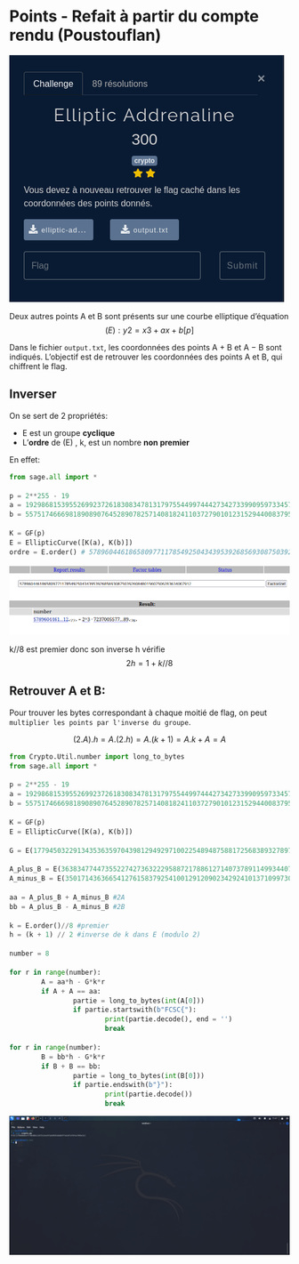 # Points - Refait à partir du compte rendu (Poustouflan)

![](./enonce.png)

Deux autres points A et B sont présents sur une courbe elliptique d’équation $$(E) : y2 = x3 + ax + b[p]$$

Dans le fichier `output.txt`, les coordonnées des points A + B et A − B sont indiqués. L’objectif est de retrouver les coordonnées des points A et B, qui chiffrent le flag.

## Inverser

On se sert de 2 propriétés:

- E est un groupe **cyclique**
- L’**ordre** de (E) , k, est un nombre **non premier**

En effet:

```python
from sage.all import *

p = 2**255 - 19
a = 19298681539552699237261830834781317975544997444273427339909597334573241639236
b = 55751746669818908907645289078257140818241103727901012315294400837956729358436

K = GF(p)
E = EllipticCurve([K(a), K(b)])
ordre = E.order() # 57896044618658097711785492504343953926856930875039260848015607506283634007912
```

![](./factor.png)

k//8 est premier donc son inverse h vérifie $$2h = 1+ k//8$$

## Retrouver A et B:

Pour trouver les bytes correspondant à chaque moitié de flag, on peut `multiplier les points par l'inverse du groupe`.

$$(2.A).h = A.(2.h) = A.(k + 1) = A.k + A = A$$


```python
from Crypto.Util.number import long_to_bytes
from sage.all import *

p = 2**255 - 19
a = 19298681539552699237261830834781317975544997444273427339909597334573241639236
b = 55751746669818908907645289078257140818241103727901012315294400837956729358436

K = GF(p)
E = EllipticCurve([K(a), K(b)])

G = E(17794503229134353635970439812949297100225489487588172568389327897754746546280, 17671033459111968710988296061676524036652749365424210951665329683594356030064) #E.gens()

A_plus_B = E(36383477447355227427363222958872178861271407378911499344076860614964920782192, 26621351750863883655273158873320913584591963316330338897549941610801666281894)
A_minus_B = E(35017143636654127615837925410012912090234292410137109973033835965781971515338, 55888666729705323990488128732989325970476008697224551268788692630541877244410)

aa = A_plus_B + A_minus_B #2A
bb = A_plus_B - A_minus_B #2B

k = E.order()//8 #premier
h = (k + 1) // 2 #inverse de k dans E (modulo 2)

number = 8

for r in range(number):
        A = aa*h - G*k*r
        if A + A == aa:
                partie = long_to_bytes(int(A[0]))
                if partie.startswith(b"FCSC{"):
                        print(partie.decode(), end = '')
                        break

for r in range(number):
        B = bb*h - G*k*r 
        if B + B == bb:
                partie = long_to_bytes(int(B[0]))
                if partie.endswith(b"}"):
                        print(partie.decode())
                        break
```

![](./flag.png)